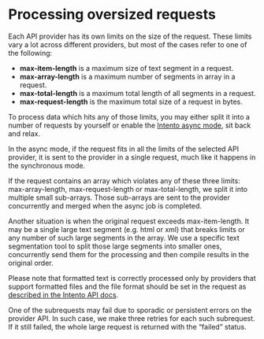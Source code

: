 # Processing oversized requests

Each API provider has its own limits on the size of the request. These limits vary a lot across different providers, but most of the cases refer to one of the following:

- **max-item-length** is a maximum size of text segment in a request.
- **max-array-length** is a maximum number of segments in array in a request.
- **max-total-length** is a maximum total length of all segments in a request.
- **max-request-length** is the maximum total size of a request in bytes.

To process data which hits any of those limits, you may either split it into a number of requests by yourself or enable the [Intento async mode](https://github.com/intento/intento-api#async-mode), sit back and relax.

In the async mode, if the request fits in all the limits of the selected API provider, it is sent to the provider in a single request, much like it happens in the synchronous mode.

If the request contains an array which violates any of these three limits: max-array-length, max-request-length or max-total-length, we split it into multiple small sub-arrays. Those sub-arrays are sent to the provider concurrently and merged when the async job is completed.

Another situation is when the original request exceeds max-item-length. It may be a single large text segment (e.g. html or xml) that breaks limits or any number of such large segments in the array. We use a specific text segmentation tool to split those large segments into smaller ones, concurrently send them for the processing and then compile results in the original order.

Please note that formatted text is correctly processed only by providers that support formatted files and the file format should be set in the request as [described in the Intento API docs](https://github.com/intento/intento-api/blob/master/ai.text.translate.md#supported-formats).

One of the subrequests may fail due to sporadic or persistent errors on the provider API. In such case, we make three retries for each such subrequest. If it still failed, the whole large request is returned with the “failed” status.  



